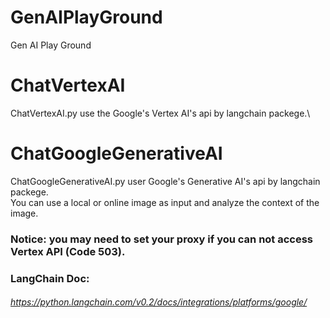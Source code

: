 # GenAIPlayGround
Gen AI Play Ground

# ChatVertexAI
ChatVertexAI.py use the Google's Vertex AI's api by langchain packege.\


# ChatGoogleGenerativeAI
ChatGoogleGenerativeAI.py user Google's Generative AI's api by langchain packege.\
You can use a local or online image as input and analyze the context of the image.

### Notice: you may need to set your proxy if you can not access Vertex API (Code 503).

### LangChain Doc:
###### https://python.langchain.com/v0.2/docs/integrations/platforms/google/

